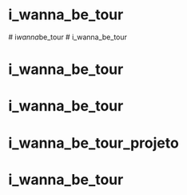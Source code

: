 # i_wanna_be_tour
#   i _ w a n n a _ b e _ t o u r  
 # i_wanna_be_tour
# i_wanna_be_tour
# i_wanna_be_tour
# i_wanna_be_tour_projeto
# i_wanna_be_tour
